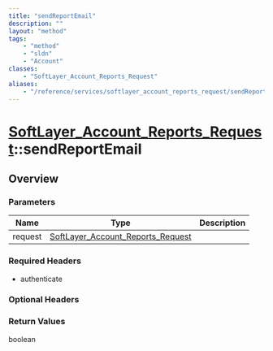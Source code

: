 ```yaml
---
title: "sendReportEmail"
description: ""
layout: "method"
tags:
    - "method"
    - "sldn"
    - "Account"
classes:
    - "SoftLayer_Account_Reports_Request"
aliases:
    - "/reference/services/softlayer_account_reports_request/sendReportEmail"
---
```

# [SoftLayer_Account_Reports_Request](/reference/services/SoftLayer_Account_Reports_Request)::sendReportEmail




## Overview 


### Parameters 
|Name | Type | Description |
| --- | --- | --- |
|request| <a href='/reference/datatypes/SoftLayer_Account_Reports_Request'>SoftLayer_Account_Reports_Request </a>| |


### Required Headers
* authenticate

### Optional Headers

### Return Values
boolean

